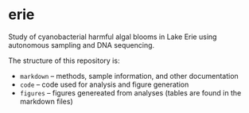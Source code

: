 # erie
Study of cyanobacterial harmful algal blooms in Lake Erie using autonomous sampling and DNA sequencing.

The structure of this repository is:

* `markdown` – methods, sample information, and other documentation
* `code` – code used for analysis and figure generation
* `figures` – figures genereated from analyses (tables are found in the markdown files)

